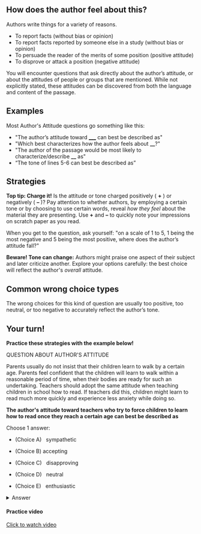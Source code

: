 ## How does the author feel about this?

Authors write things for a variety of reasons.

- To report facts (without bias or opinion)
- To report facts reported by someone else in a study (without bias or opinion)
- To persuade the reader of the merits of some position (positive attitude)
- To disprove or attack a position (negative attitude)

You will encounter questions that ask directly about the author’s attitude, or about the attitudes of people or groups that are mentioned. While not explicitly stated, these attitudes can be discovered from both the language and content of the passage.

## Examples

Most Author's Attitude questions go something like this:

- "The author’s attitude toward <u>___</u> can best be described as"
- "Which best characterizes how the author feels about **__**?"
- "The author of the passage would be most likely to characterize/describe **__** as"
- “The tone of lines 5-6 can best be described as”

## Strategies

**Top tip: Charge it!** Is the attitude or tone charged positively ( **+** ) or negatively ( **–** )? Pay attention to whether authors, by employing a certain tone or by choosing to use certain words, reveal *how they feel* about the material they are presenting. Use **+** and **–** to quickly note your impressions on scratch paper as you read. 

When you get to the question, ask yourself: "on a scale of 1 to 5, 1 being the most negative and 5 being the most positive, where does the author’s attitude fall?"

**Beware! Tone can change:** Authors might praise one aspect of their subject and later criticize another. Explore your options carefully: the best choice will reflect the author's *overall* attitude.

## Common wrong choice types

The wrong choices for this kind of question are usually too positive, too neutral, or too negative to accurately reflect the author’s tone.

## Your turn!

**Practice these strategies with the example below!**

QUESTION ABOUT AUTHOR'S ATTITUDE

Parents usually do not insist that their children learn to walk by a certain age. Parents feel confident that the children will learn to walk within a reasonable period of time, when their bodies are ready for such an undertaking. Teachers should adopt the same attitude when teaching children in school how to read. If teachers did this, children might learn to read much more quickly and experience less anxiety while doing so.

**The author's attitude toward teachers who try to force children to learn how to read once they reach a certain age can best be described as**

Choose 1 answer:

- (Choice A)   sympathetic

- (Choice B)   accepting

- (Choice C)   disapproving

- (Choice D)   neutral

- (Choice E)   enthusiastic

<details>
  <summary>Answer</summary>
  The correct answer is C

  Explain in detail 

- Choice A: This conflicts with the author's attitude. The author doesn't express an understanding or sympathetic attitude toward teachers who force children to read at a certain age.
- Choice B: This conflicts with the author's attitude. The author doesn't express acceptance toward teachers who force children to read at a certain age.
- Choice C: This is the best choice. The word "should" in the third sentence indicates that the author is suggesting that, when teaching children how to read, teachers adopt the same attitude as that usually adopted by parents: not insisting that something be learned by a certain age. We can infer that the author would disapprove of teachers who try to force children to read at a certain age.
- Choice D: This conflicts with the author's attitude. The author's use of the word "should" indicates a clear opinion, not a neutral stance.
- Choice E: This conflicts with the author's attitude. The author doesn't express a positive attitude toward teachers who force children to read at a certain age.

</details>

#### Practice video

[Click to watch video](./videos/10-author-attitude.mp4)
